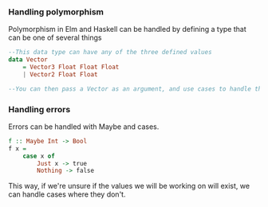 ### Handling polymorphism

Polymorphism in Elm and Haskell can be handled by defining a type that can be one of several things
```haskell
--This data type can have any of the three defined values
data Vector
    = Vector3 Float Float Float
    | Vector2 Float Float

--You can then pass a Vector as an argument, and use cases to handle the different vectors.
```  
### Handling errors  

Errors can be handled with Maybe and cases.  
```haskell
f :: Maybe Int -> Bool
f x =
    case x of
        Just x -> true
        Nothing -> false
```
This way, if we're unsure if the values we will be working on will exist, we can handle cases where they don't.
